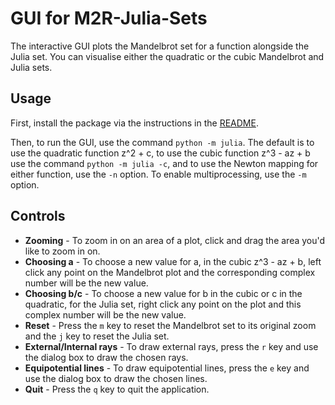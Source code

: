 # GUI for M2R-Julia-Sets
The interactive GUI plots the Mandelbrot set for a function alongside the Julia set. You can visualise either the quadratic or the cubic Mandelbrot and Julia sets.

## Usage
First, install the package via the instructions in the [README](./README.md).

Then, to run the GUI, use the command `python -m julia`. The default is to use the quadratic function z^2 + c, to use the cubic function z^3 - az + b use the command `python -m julia -c`, and to use the Newton mapping for either function, use the `-n` option. To enable multiprocessing, use the `-m` option.

## Controls
* **Zooming** - To zoom in on an area of a plot, click and drag the area you'd like to zoom in on.
* **Choosing a** - To choose a new value for a, in the cubic z^3 - az + b, left click any point on the Mandelbrot plot and the corresponding complex number will be the new value.
* **Choosing b/c** - To choose a new value for b in the cubic or c in the quadratic, for the Julia set, right click any point on the plot and this complex number will be the new value.
* **Reset** - Press the `m` key to reset the Mandelbrot set to its original zoom and the `j` key to reset the Julia set.
* **External/Internal rays** - To draw external rays, press the `r` key and use the dialog box to draw the chosen rays.
* **Equipotential lines** - To draw equipotential lines, press the `e` key and use the dialog box to draw the chosen lines.
* **Quit** - Press the `q` key to quit the application.